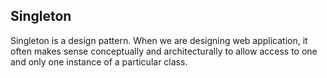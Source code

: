 ## Singleton
Singleton is a design pattern. When we are designing web application,
it often makes sense conceptually and architecturally to allow access to one
and only one instance of a particular class.

